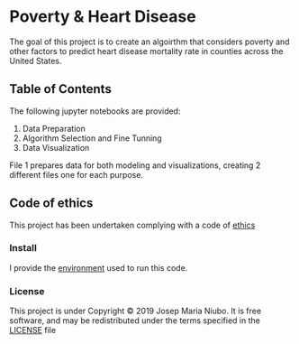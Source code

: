 # Poverty & Heart Disease
The goal of this project is to create an algoirthm that considers poverty and other factors to predict heart disease mortality rate in counties across the United States. 

## Table of Contents 
The following jupyter notebooks are provided:
1. Data Preparation
2. Algorithm Selection and Fine Tunning
3. Data Visualization

File 1 prepares data for both modeling and visualizations, creating 2 different files one for each purpose.

## Code of ethics

This project has been undertaken complying with a code of [ethics](https://github.com/titoniubo/poverty_and_heart_disease/blob/master/povheartdisease.yml) 

### Install
I provide the [environment](https://github.com/titoniubo/poverty_and_heart_disease/blob/master/povheartdisease.yml) used to run this code.

### License
This project is under Copyright © 2019 Josep Maria Niubo. It is free software, and may be redistributed under the terms specified in the [LICENSE](https://github.com/titoniubo/poverty_and_heart_disease/blob/master/License.txt) file

